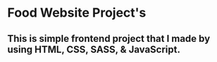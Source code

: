 # Food Website Project's

## This is simple frontend project that I made by using HTML, CSS, SASS, & JavaScript.
